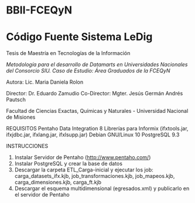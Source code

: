 # BBII-FCEQyN
# Código Fuente Sistema LeDig 

Tesis de Maestría en Tecnologías de la Información

_*Metodología para el desarrollo de Datamarts en Universidades Nacionales del Consorcio SIU.
Caso de Estudio: Área Graduados de la FCEQyN*_

Autora: Lic. Maria Daniela Rolon

Director: Dr. Eduardo Zamudio
Co-Director: Mgter. Jesús Germán Andrés Pautsch

Facultad de Ciencias Exactas, Químicas y Naturales - Universidad Nacional de Misiones

REQUISITOS
    Pentaho Data Integration 8 
    Librerías para Informix (ifxtools.jar,	ifxjdbc.jar, ifxlang.jar, ifxlsupp.jar)
    Debian GNU/Linux 10
    PostgreSQL 9.3
     
INSTRUCCIONES
1. Instalar Servidor de Pentaho (http://www.pentaho.com/)
2. Instalar PostgreSQL y crear la base de datos
3. Descargar la carpeta ETL_Carga-inicial y ejecutar los job: carga_datasets_ifx.kjb, job_transformaciones.kjb, job_mapeos.kjb, carga_dimensiones.kjb,
  carga_ft.kjb
4. Descargar el esquema multidimensional (egresados.xml) y publicarlo en el servidor de Pentaho

